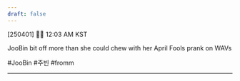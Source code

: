 ```yaml
---
draft: false
---
```

[250401] 🐣💭 12:03 AM KST

JooBin bit off more than she could chew with her April Fools prank on WAVs

#JooBin #주빈 #fromm 
___
